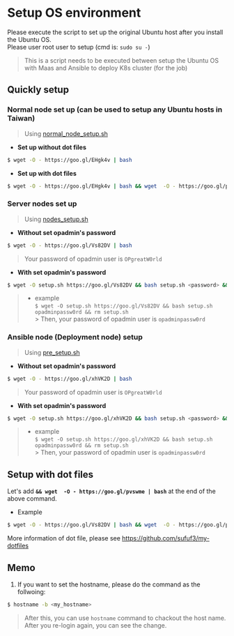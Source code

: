 # Setup OS environment

Please execute the script to set up the original Ubuntu host after you install the Ubuntu OS.  
Please user root user to setup (cmd is: `sudo su -`)  
> This is a script needs to be executed between setup the Ubuntu OS with Maas and Ansible to deploy K8s cluster (for the job)  

## Quickly setup
### Normal node set up (can be used to setup any Ubuntu hosts in Taiwan)
> Using [normal_node_setup.sh](https://github.com/sufuf3/setup_environment/blob/master/normal_node_setup.sh)

- **Set up without dot files**
```sh
$ wget -O - https://goo.gl/EHgk4v | bash
```

- **Set up with dot files**
```sh
$ wget -O - https://goo.gl/EHgk4v | bash && wget  -O - https://goo.gl/pvswme | bash
```


### Server nodes set up
> Using [nodes_setup.sh](https://github.com/sufuf3/setup_environment/blob/master/nodes_setup.sh)

- **Without set opadmin's password**
```sh
$ wget -O - https://goo.gl/Vs82DV | bash
```
> Your password of opadmin user is `OPgreatW0rld`

- **With set opadmin's password**
```sh
$ wget -O setup.sh https://goo.gl/Vs82DV && bash setup.sh <password> && rm setup.sh
```
>   - example  
      ```
      $ wget -O setup.sh https://goo.gl/Vs82DV && bash setup.sh opadminpassw0rd && rm setup.sh
      ```  
      > Then, your password of opadmin user is `opadminpassw0rd`  


### Ansible node (Deployment node) setup
> Using [pre_setup.sh](https://github.com/sufuf3/setup_environment/blob/master/pre_setup.sh)

- **Without set opadmin's password**
```sh
$ wget -O - https://goo.gl/xhVK2D | bash
```
> Your password of opadmin user is `OPgreatW0rld`

- **With set opadmin's password**
```sh
$ wget -O setup.sh https://goo.gl/xhVK2D && bash setup.sh <password> && rm setup.sh
```
>   - example  
      ```
      $ wget -O setup.sh https://goo.gl/xhVK2D && bash setup.sh opadminpassw0rd && rm setup.sh
      ```  
      > Then, your password of opadmin user is `opadminpassw0rd`  

## Setup with dot files
Let's add **`&& wget  -O - https://goo.gl/pvswme | bash`** at the end of the above command.
- Example
```sh
$ wget -O - https://goo.gl/Vs82DV | bash && wget  -O - https://goo.gl/pvswme | bash
```

More information of dot file, please see https://github.com/sufuf3/my-dotfiles

## Memo
1. If you want to set the hostname, please do the command as the follwoing:
```sh
$ hostname -b <my_hostname>
```
> After this, you can use `hostname` command to chackout the host name. After you re-login again, you can see the change.
